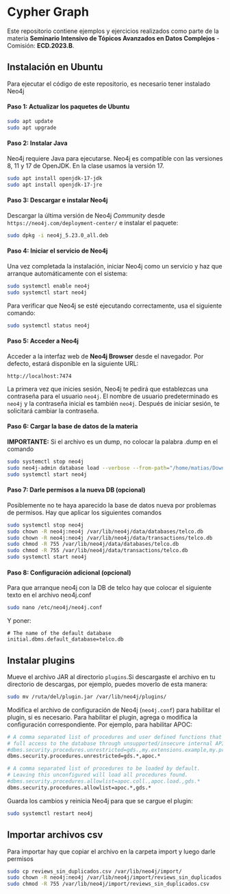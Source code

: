 # Cypher Graph

Este repositorio contiene ejemplos y ejercicios realizados como parte de la materia **Seminario Intensivo de Tópicos Avanzados en Datos Complejos** - Comisión: **ECD.2023.B**. 

## Instalación en Ubuntu

Para ejecutar el código de este repositorio, es necesario tener instalado Neo4j

#### Paso 1: Actualizar los paquetes de Ubuntu

```bash
sudo apt update 
sudo apt upgrade
```

#### Paso 2: Instalar Java

Neo4j requiere Java para ejecutarse. Neo4j es compatible con las versiones 8, 11 y 17 de OpenJDK. En la clase usamos la versión 17.

```bash
sudo apt install openjdk-17-jdk
sudo apt install openjdk-17-jre
```

#### Paso 3: Descargar e instalar Neo4j

Descargar la última versión de Neo4j *Community* desde `https://neo4j.com/deployment-center/` e instalar el paquete:

```bash
sudo dpkg -i neo4j_5.23.0_all.deb
```

#### Paso 4: Iniciar el servicio de Neo4j

Una vez completada la instalación, iniciar Neo4j como un servicio y haz que arranque automáticamente con el sistema:

```bash
sudo systemctl enable neo4j
sudo systemctl start neo4j
```

Para verificar que Neo4j se esté ejecutando correctamente, usa el siguiente comando:

```bash
sudo systemctl status neo4j
```

#### Paso 5: Acceder a Neo4j

Acceder a la interfaz web de **Neo4j Browser** desde el navegador. Por defecto, estará disponible en la siguiente URL:

```
http://localhost:7474
```

La primera vez que inicies sesión, Neo4j te pedirá que establezcas una contraseña para el usuario `neo4j`. El nombre de usuario predeterminado es `neo4j` y la contraseña inicial es también `neo4j`. Después de iniciar sesión, te solicitará cambiar la contraseña.

#### Paso 6: Cargar la base de datos de la materia

**IMPORTANTE:** Si el archivo es un dump, no colocar la palabra .dump en el comando

```bash
sudo systemctl stop neo4j
sudo neo4j-admin database load --verbose --from-path="/home/matias/Downloads/" telco.db
sudo systemctl start neo4j
```

#### Paso 7: Darle permisos a la nueva DB (opcional)

Posiblemente no te haya aparecido la base de datos nueva por problemas de permisos. Hay que aplicar los siguientes comandos

```bash
sudo systemctl stop neo4j
sudo chown -R neo4j:neo4j /var/lib/neo4j/data/databases/telco.db
sudo chown -R neo4j:neo4j /var/lib/neo4j/data/transactions/telco.db
sudo chmod -R 755 /var/lib/neo4j/data/databases/telco.db
sudo chmod -R 755 /var/lib/neo4j/data/transactions/telco.db
sudo systemctl start neo4j
```

#### Paso 8: Configuración adicional (opcional)

Para que arranque neo4j con la DB de telco hay que colocar el siguiente texto en el archivo neo4j.conf

```bash
sudo nano /etc/neo4j/neo4j.conf
```

Y poner:

```
# The name of the default database
initial.dbms.default_database=telco.db
```

## Instalar plugins

Mueve el archivo JAR al directorio `plugins`.Si descargaste el archivo en tu directorio de descargas, por ejemplo, puedes moverlo de esta manera:

```bash
sudo mv /ruta/del/plugin.jar /var/lib/neo4j/plugins/
```

Modifica el archivo de configuración de Neo4j (`neo4j.conf`) para habilitar el plugin, si es necesario. Para habilitar el plugin, agrega o modifica la configuración correspondiente. Por ejemplo, para habilitar APOC:

```bash
# A comma separated list of procedures and user defined functions that are allowed
# full access to the database through unsupported/insecure internal APIs.
#dbms.security.procedures.unrestricted=gds.,my.extensions.example,my.procedures.
dbms.security.procedures.unrestricted=gds.*,apoc.*

# A comma separated list of procedures to be loaded by default.
# Leaving this unconfigured will load all procedures found.
#dbms.security.procedures.allowlist=apoc.coll.,apoc.load.,gds.*
dbms.security.procedures.allowlist=apoc.*,gds.*
```

Guarda los cambios y reinicia Neo4j para que se cargue el plugin:

```bash
sudo systemctl restart neo4j
```

## Importar archivos csv

Para importar hay que copiar el archivo en la carpeta import y luego darle permisos

```bash
sudo cp reviews_sin_duplicados.csv /var/lib/neo4j/import/
sudo chown -R neo4j:neo4j /var/lib/neo4j/import/reviews_sin_duplicados.csv
sudo chmod -R 755 /var/lib/neo4j/import/reviews_sin_duplicados.csv
```
